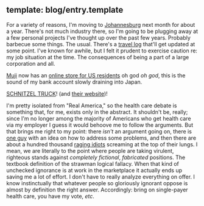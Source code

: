 template: blog/entry.template
---

For a variety of reasons, I'm moving to
[Johannesburg](http://www.joburg.org.za/)
next month for about a year. There's not much industry there, so I'm going to be
plugging away at a few personal projects I've thought up over the past few
years. Probably barbecue some things. The usual. There's a
[travel log](http://plback.tumblr.com)
that'll get updated at some point. I've known for awhile, but I felt it prudent
to exercise caution re: my job situation at the time. The consequences of being
a part of a large corporation and all.


[Muji](http://en.wikipedia.org/wiki/Muji)
now has an
[online store for US residents](http://www.muji.us)
oh god *oh god*, this is the sound of my bank account slowly draining into
Japan.

[SCHNITZEL TRUCK](http://twitter.com/schnitzeltruck)!
(and [their website](http://schnitzelandthings.com/))!

I'm pretty isolated from "Real America," so the health care debate is something
that, for me, exists only in the abstract. It shouldn't be, really; since I'm no
longer among the majority of Americans who get health care via my employer I
guess it would behoove me to follow the arguments. But that brings me right to
my point: there *isn't* an argument going on, there is
[one guy](http://www.whitehouse.gov)
with an idea on how to address some problems, and then there are about a hundred
thousand
[raging idiots](http://egan.blogs.nytimes.com/2009/08/09/palins-poison)
screaming at the top of their lungs. I mean, we are literally to the point where
people are taking virulent, righteous stands against *completely fictional*,
*fabricated* positions. The textbook definition of the strawman logical fallacy.
When that kind of unchecked ignorance is at work in the marketplace it actually
ends up saving me a lot of effort. I don't have to really analyze everything on
offer. I know instinctually that whatever people so gloriously ignorant oppose
is almost by definition the right answer. Accordingly: bring on single-payer
health care, you have my vote, *etc*.

